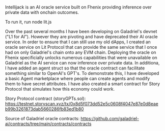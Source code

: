 Intellijack is an AI oracle service built on Fhenix providing inference over private data with onchain outcomes. 

To run it, run node lit.js 

Over the past several months I have been developing on Galadriel's devnet ("L1 for AI"). However they are pivoting and have deprecated their AI oracle service. In order to ensure that I can still use my old dApps, I created an oracle service on Lit Protocol that can provide the same service that I once had on only Galadriel's chain onto any EVM chain. Deploying the oracle on Fhenix specificially unlocks numerous capabilities that were unavailable on Galadriel as the AI service can now inference over private data. In additiona, I have added an agent struct so that the oracle contract can facilitate something similar to OpenAI's GPT's. To demonstrate this, I have developed a basic Agent marketplace where people can create agents and modify them to have secret attributes. I have also created a smart contract for Story Protocol that simulates how this economy could work. 

Story Protocol contract (storyGPTs.sol):
https://testnet.storyscan.xyz/tx/0x8d5f073dd52e5c0608f4047e87e0d8eaeb99b3261873dab5660286fb83ed1b80

Source of Galadriel oracle contracts:
https://github.com/galadriel-ai/contracts/tree/main/contracts/contracts
